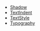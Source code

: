 * [Shadow](/API/UI/Compose/Theme/Typography/Shadow/README.md)
* [TextIndent](/API/UI/Compose/Theme/Typography/TextIndent/README.md)
* [TextStyle](/API/UI/Compose/Theme/Typography/TextStyle/README.md)
* [Typography](/API/UI/Compose/Theme/Typography/Typography/README.md)
